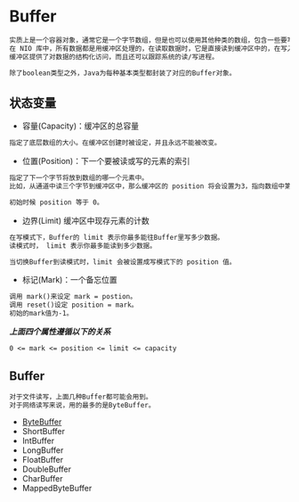 # Buffer
```md
实质上是一个容器对象，通常它是一个字节数组，但是也可以使用其他种类的数组，包含一些要写入或者刚读出的数据。
在 NIO 库中，所有数据都是用缓冲区处理的，在读取数据时，它是直接读到缓冲区中的，在写入数据时，它是写入到缓冲区中的。
缓冲区提供了对数据的结构化访问，而且还可以跟踪系统的读/写进程。
```
```md
除了boolean类型之外，Java为每种基本类型都封装了对应的Buffer对象。
```

## 状态变量
* 容量(Capacity)：缓冲区的总容量
```md
指定了底层数组的大小。在缓冲区创建时被设定，并且永远不能被改变。
```
* 位置(Position)：下一个要被读或写的元素的索引
```md
指定了下一个字节将放到数组的哪一个元素中。
比如，从通道中读三个字节到缓冲区中，那么缓冲区的 position 将会设置为3，指向数组中第四个元素。

初始时候 position 等于 0。
```
* 边界(Limit) 缓冲区中现存元素的计数
```md
在写模式下，Buffer的 limit 表示你最多能往Buffer里写多少数据。
读模式时， limit 表示你最多能读到多少数据。

当切换Buffer到读模式时，limit 会被设置成写模式下的 position 值。
```
* 标记(Mark)：一个备忘位置
```md
调用 mark()来设定 mark = postion。
调用 reset()设定 position = mark。
初始的mark值为-1。
```
***上面四个属性遵循以下的关系***
```md
0 <= mark <= position <= limit <= capacity
```

## Buffer
```md
对于文件读写，上面几种Buffer都可能会用到。
对于网络读写来说，用的最多的是ByteBuffer。
```
* [ByteBuffer](ByteBuffer.md)
* ShortBuffer
* IntBuffer 
* LongBuffer
* FloatBuffer
* DoubleBuffer 
* CharBuffer
* MappedByteBuffer


